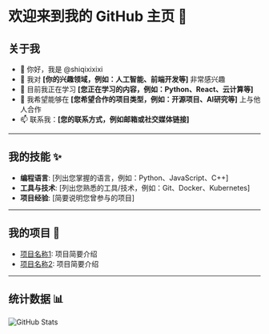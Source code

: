 # 欢迎来到我的 GitHub 主页 👋

## 关于我
- 👋 你好，我是 @shiqixixixi
- 👀 我对 **[你的兴趣领域，例如：人工智能、前端开发等]** 非常感兴趣
- 🌱 目前我正在学习 **[您正在学习的内容，例如：Python、React、云计算等]**
- 💞️ 我希望能够在 **[您希望合作的项目类型，例如：开源项目、AI研究等]** 上与他人合作
- 📫 联系我：**[您的联系方式，例如邮箱或社交媒体链接]**

---

## 我的技能 ✨
- **编程语言**: [列出您掌握的语言，例如：Python、JavaScript、C++]
- **工具与技术**: [列出您熟悉的工具/技术，例如：Git、Docker、Kubernetes]
- **项目经验**: [简要说明您曾参与的项目]

---

## 我的项目 🌟
- [项目名称1](项目链接): 项目简要介绍
- [项目名称2](项目链接): 项目简要介绍

---

## 统计数据 📊
![GitHub Stats](https://github-readme-stats.vercel.app/api?username=shiqixixixi&show_icons=true&theme=radical)